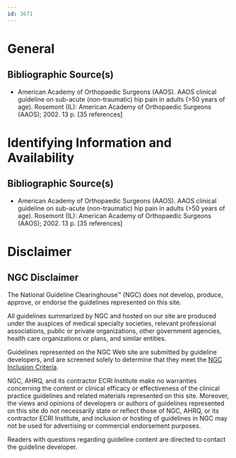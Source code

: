 ```yaml
---
id: 3671
---
```


# General

## Bibliographic Source(s)

- American Academy of Orthopaedic Surgeons (AAOS). AAOS clinical guideline on sub-acute (non-traumatic) hip pain in adults (>50 years of age). Rosemont (IL): American Academy of Orthopaedic Surgeons (AAOS); 2002. 13 p. [35 references]

# Identifying Information and Availability

## Bibliographic Source(s)

- American Academy of Orthopaedic Surgeons (AAOS). AAOS clinical guideline on sub-acute (non-traumatic) hip pain in adults (>50 years of age). Rosemont (IL): American Academy of Orthopaedic Surgeons (AAOS); 2002. 13 p. [35 references]

# Disclaimer

## NGC Disclaimer

The National Guideline Clearinghouse™ (NGC) does not develop, produce, approve, or endorse the guidelines represented on this site.

All guidelines summarized by NGC and hosted on our site are produced under the auspices of medical specialty societies, relevant professional associations, public or private organizations, other government agencies, health care organizations or plans, and similar entities.

Guidelines represented on the NGC Web site are submitted by guideline developers, and are screened solely to determine that they meet the [NGC Inclusion Criteria](/help-and-about/summaries/inclusion-criteria).

NGC, AHRQ, and its contractor ECRI Institute make no warranties concerning the content or clinical efficacy or effectiveness of the clinical practice guidelines and related materials represented on this site. Moreover, the views and opinions of developers or authors of guidelines represented on this site do not necessarily state or reflect those of NGC, AHRQ, or its contractor ECRI Institute, and inclusion or hosting of guidelines in NGC may not be used for advertising or commercial endorsement purposes.

Readers with questions regarding guideline content are directed to contact the guideline developer.

